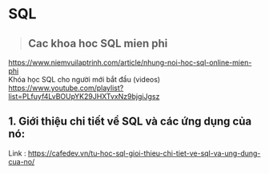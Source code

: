 # SQL
>## Cac khoa hoc SQL mien phi
https://www.niemvuilaptrinh.com/article/nhung-noi-hoc-sql-online-mien-phi   
Khóa học SQL cho người mới bắt đầu (videos)
https://www.youtube.com/playlist?list=PLfuyf4LvBOUpYK29JHXTvxNz9bjgiJgsz

## 1. Giới thiệu chi tiết về SQL và các ứng dụng của nó:

Link : https://cafedev.vn/tu-hoc-sql-gioi-thieu-chi-tiet-ve-sql-va-ung-dung-cua-no/



